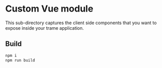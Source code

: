 # Custom Vue module

This sub-directory captures the client side components that you want to expose inside your trame application.

## Build

```bash
npm i
npm run build
```
